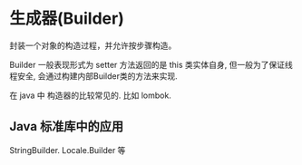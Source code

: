# 生成器(Builder)

封装一个对象的构造过程，并允许按步骤构造。

Builder 一般表现形式为 setter 方法返回的是 this 类实体自身, 但一般为了保证线程安全, 会通过构建内部Builder类的方法来实现.

在 java 中 构造器的比较常见的. 比如 lombok.

## Java 标准库中的应用

StringBuilder.  Locale.Builder 等
